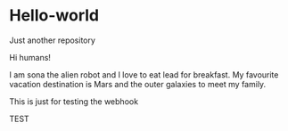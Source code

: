 # Hello-world
Just another repository

Hi humans!

I am sona the alien robot and I love to eat lead for breakfast. 
My favourite vacation destination is Mars and the outer galaxies to meet my family.


This is just for testing the webhook 


TEST 
